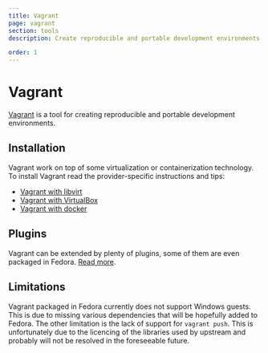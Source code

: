 ```yaml
---
title: Vagrant
page: vagrant
section: tools
description: Create reproducible and portable development environments that can be easily shared in your team.

order: 1
---
```


# Vagrant

[Vagrant](https://www.vagrantup.com/) is a tool for creating reproducible and portable development environments.

## Installation

Vagrant work on top of some virtualization or containerization technology. To install Vagrant read the provider-specific instructions and tips:

- [Vagrant with libvirt](/tools/vagrant/vagrant-libvirt.html)
- [Vagrant with VirtualBox](/tools/vagrant/vagrant-virtualbox.html)
- [Vagrant with docker](/tools/vagrant/vagrant-docker.html)

## Plugins

Vagrant can be extended by plenty of plugins, some of them are even packaged in
Fedora. [Read more](/tools/vagrant/vagrant-plugins.html).

## Limitations

Vagrant packaged in Fedora currently does not support Windows guests. This is due to missing various dependencies that will be hopefully added to Fedora. The other limitation is the lack of support for `vagrant push`. This is unfortunately due to the licencing of the libraries used by upstream and probably will not be resolved in the foreseeable future.
